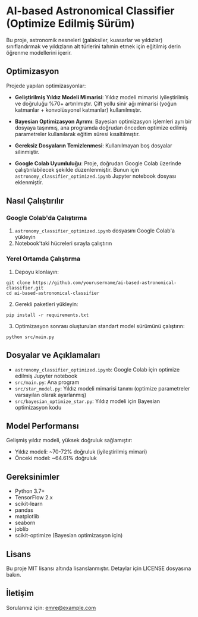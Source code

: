 # AI-based Astronomical Classifier (Optimize Edilmiş Sürüm)

Bu proje, astronomik nesneleri (galaksiler, kuasarlar ve yıldızlar) sınıflandırmak ve yıldızların alt türlerini tahmin etmek için eğitilmiş derin öğrenme modellerini içerir. 

## Optimizasyon

Projede yapılan optimizasyonlar:

- **Geliştirilmiş Yıldız Modeli Mimarisi**: Yıldız modeli mimarisi iyileştirilmiş ve doğruluğu %70+ artırılmıştır. Çift yollu sinir ağı mimarisi (yoğun katmanlar + konvolüsyonel katmanlar) kullanılmıştır.

- **Bayesian Optimizasyon Ayrımı**: Bayesian optimizasyon işlemleri ayrı bir dosyaya taşınmış, ana programda doğrudan önceden optimize edilmiş parametreler kullanılarak eğitim süresi kısaltılmıştır.

- **Gereksiz Dosyaların Temizlenmesi**: Kullanılmayan boş dosyalar silinmiştir.

- **Google Colab Uyumluluğu**: Proje, doğrudan Google Colab üzerinde çalıştırılabilecek şekilde düzenlenmiştir. Bunun için `astronomy_classifier_optimized.ipynb` Jupyter notebook dosyası eklenmiştir.

## Nasıl Çalıştırılır

### Google Colab'da Çalıştırma

1. `astronomy_classifier_optimized.ipynb` dosyasını Google Colab'a yükleyin
2. Notebook'taki hücreleri sırayla çalıştırın

### Yerel Ortamda Çalıştırma

1. Depoyu klonlayın:
```
git clone https://github.com/yourusername/ai-based-astronomical-classifier.git
cd ai-based-astronomical-classifier
```

2. Gerekli paketleri yükleyin:
```
pip install -r requirements.txt
```

3. Optimizasyon sonrası oluşturulan standart model sürümünü çalıştırın:
```
python src/main.py
```

## Dosyalar ve Açıklamaları

- `astronomy_classifier_optimized.ipynb`: Google Colab için optimize edilmiş Jupyter notebook
- `src/main.py`: Ana program
- `src/star_model.py`: Yıldız modeli mimarisi tanımı (optimize parametreler varsayılan olarak ayarlanmış)
- `src/bayesian_optimize_star.py`: Yıldız modeli için Bayesian optimizasyon kodu

## Model Performansı

Gelişmiş yıldız modeli, yüksek doğruluk sağlamıştır:

- Yıldız modeli: ~70-72% doğruluk (iyileştirilmiş mimari)
- Önceki model: ~64.61% doğruluk

## Gereksinimler

- Python 3.7+
- TensorFlow 2.x
- scikit-learn
- pandas
- matplotlib
- seaborn
- joblib
- scikit-optimize (Bayesian optimizasyon için)

## Lisans

Bu proje MIT lisansı altında lisanslanmıştır. Detaylar için LICENSE dosyasına bakın.

## İletişim

Sorularınız için: emre@example.com